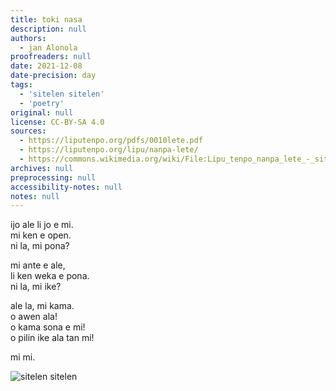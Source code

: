 ```yaml
---
title: toki nasa
description: null
authors:
  - jan Alonola
proofreaders: null
date: 2021-12-08
date-precision: day
tags:
  - 'sitelen sitelen'
  - 'poetry'
original: null
license: CC-BY-SA 4.0
sources:
  - https://liputenpo.org/pdfs/0010lete.pdf
  - https://liputenpo.org/lipu/nanpa-lete/
  - https://commons.wikimedia.org/wiki/File:Lipu_tenpo_nanpa_lete_-_sitelen_sitelen.png
archives: null
preprocessing: null
accessibility-notes: null
notes: null
---
```


ijo ale li jo e mi.  
mi ken e open.  
ni la, mi pona?  

mi ante e ale,  
li ken weka e pona.  
ni la, mi ike?  

ale la, mi kama.  
o awen ala!  
o kama sona e mi!  
o pilin ike ala tan mi!  

mi mi.

![sitelen sitelen](https://upload.wikimedia.org/wikipedia/commons/e/e2/Lipu_tenpo_nanpa_lete_-_sitelen_sitelen.png)